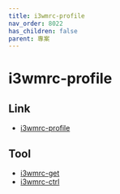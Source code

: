 ```yaml
---
title: i3wmrc-profile
nav_order: 8022
has_children: false
parent: 專案
---
```


# i3wmrc-profile


## Link

* [i3wmrc-profile](https://samwhelp.github.io/note-about-i3wm/read/project/i3wmrc-profile/)


## Tool

* [i3wmrc-get](https://samwhelp.github.io/note-about-i3wm/read/project/i3wmrc-profile/i3wmrc-get)
* [i3wmrc-ctrl](https://samwhelp.github.io/note-about-i3wm/read/project/i3wmrc-profile/i3wmrc-ctrl)
